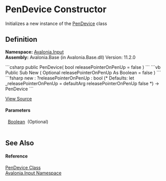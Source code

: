 # PenDevice Constructor


Initializes a new instance of the <a href="T_Avalonia_Input_PenDevice">PenDevice</a> class



## Definition
**Namespace:** <a href="N_Avalonia_Input">Avalonia.Input</a>  
**Assembly:** Avalonia.Base (in Avalonia.Base.dll) Version: 11.2.0

<Tabs groupId="api-code-preview">
<TabItem value="csharp" label="C#">
```csharp
public PenDevice(
	bool releasePointerOnPenUp = false
)
```
</TabItem>
<TabItem value="vb" label="VB">
```vb
Public Sub New ( 
	Optional releasePointerOnPenUp As Boolean = false
)
```
</TabItem>
<TabItem value="fsharp" label="F#">
```fsharp
new : 
        ?releasePointerOnPenUp : bool 
(* Defaults:
        let _releasePointerOnPenUp = defaultArg releasePointerOnPenUp false
*)
-> PenDevice
```
</TabItem>
</Tabs>



<a href="https://github.com/AvaloniaUI/Avalonia/tree/master/src/Avalonia.Base/Input/PenDevice.cs#L20" title="View the source code">View Source</a>



#### Parameters
<dl><dt>  <a href="https://learn.microsoft.com/dotnet/api/system.boolean" target="_blank" rel="noopener noreferrer">Boolean</a>  (Optional)</dt><dd> </dd></dl>

## See Also


#### Reference
<a href="T_Avalonia_Input_PenDevice">PenDevice Class</a>  
<a href="N_Avalonia_Input">Avalonia.Input Namespace</a>  
